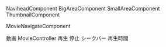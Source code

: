 NaviheadComponent
BigAreaComponent
SmallAreaComponent
ThumbnailComponent

MovieNavigateComponent

動画
MovieController
再生
停止
シークバー
再生時間
